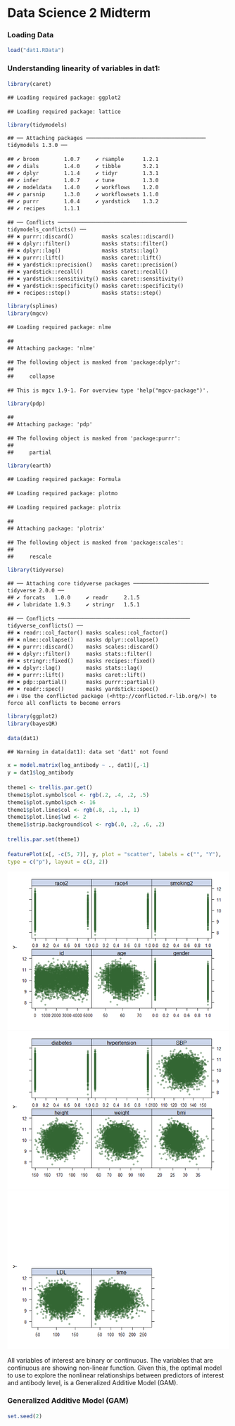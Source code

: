 Data Science 2 Midterm
================

### Loading Data

``` r
load("dat1.RData")
```

### Understanding linearity of variables in dat1:

``` r
library(caret)
```

    ## Loading required package: ggplot2

    ## Loading required package: lattice

``` r
library(tidymodels)
```

    ## ── Attaching packages ────────────────────────────────────── tidymodels 1.3.0 ──

    ## ✔ broom        1.0.7     ✔ rsample      1.2.1
    ## ✔ dials        1.4.0     ✔ tibble       3.2.1
    ## ✔ dplyr        1.1.4     ✔ tidyr        1.3.1
    ## ✔ infer        1.0.7     ✔ tune         1.3.0
    ## ✔ modeldata    1.4.0     ✔ workflows    1.2.0
    ## ✔ parsnip      1.3.0     ✔ workflowsets 1.1.0
    ## ✔ purrr        1.0.4     ✔ yardstick    1.3.2
    ## ✔ recipes      1.1.1

    ## ── Conflicts ───────────────────────────────────────── tidymodels_conflicts() ──
    ## ✖ purrr::discard()         masks scales::discard()
    ## ✖ dplyr::filter()          masks stats::filter()
    ## ✖ dplyr::lag()             masks stats::lag()
    ## ✖ purrr::lift()            masks caret::lift()
    ## ✖ yardstick::precision()   masks caret::precision()
    ## ✖ yardstick::recall()      masks caret::recall()
    ## ✖ yardstick::sensitivity() masks caret::sensitivity()
    ## ✖ yardstick::specificity() masks caret::specificity()
    ## ✖ recipes::step()          masks stats::step()

``` r
library(splines)
library(mgcv)
```

    ## Loading required package: nlme

    ## 
    ## Attaching package: 'nlme'

    ## The following object is masked from 'package:dplyr':
    ## 
    ##     collapse

    ## This is mgcv 1.9-1. For overview type 'help("mgcv-package")'.

``` r
library(pdp)
```

    ## 
    ## Attaching package: 'pdp'

    ## The following object is masked from 'package:purrr':
    ## 
    ##     partial

``` r
library(earth)
```

    ## Loading required package: Formula

    ## Loading required package: plotmo

    ## Loading required package: plotrix

    ## 
    ## Attaching package: 'plotrix'

    ## The following object is masked from 'package:scales':
    ## 
    ##     rescale

``` r
library(tidyverse)
```

    ## ── Attaching core tidyverse packages ──────────────────────── tidyverse 2.0.0 ──
    ## ✔ forcats   1.0.0     ✔ readr     2.1.5
    ## ✔ lubridate 1.9.3     ✔ stringr   1.5.1

    ## ── Conflicts ────────────────────────────────────────── tidyverse_conflicts() ──
    ## ✖ readr::col_factor() masks scales::col_factor()
    ## ✖ nlme::collapse()    masks dplyr::collapse()
    ## ✖ purrr::discard()    masks scales::discard()
    ## ✖ dplyr::filter()     masks stats::filter()
    ## ✖ stringr::fixed()    masks recipes::fixed()
    ## ✖ dplyr::lag()        masks stats::lag()
    ## ✖ purrr::lift()       masks caret::lift()
    ## ✖ pdp::partial()      masks purrr::partial()
    ## ✖ readr::spec()       masks yardstick::spec()
    ## ℹ Use the conflicted package (<http://conflicted.r-lib.org/>) to force all conflicts to become errors

``` r
library(ggplot2)
library(bayesQR) 

data(dat1)
```

    ## Warning in data(dat1): data set 'dat1' not found

``` r
x = model.matrix(log_antibody ~ ., dat1)[,-1]
y = dat1$log_antibody

theme1 <- trellis.par.get()
theme1$plot.symbol$col <- rgb(.2, .4, .2, .5)
theme1$plot.symbol$pch <- 16
theme1$plot.line$col <- rgb(.8, .1, .1, 1)
theme1$plot.line$lwd <- 2
theme1$strip.background$col <- rgb(.0, .2, .6, .2)

trellis.par.set(theme1)

featurePlot(x[, -c(5, 7)], y, plot = "scatter", labels = c("", "Y"),
type = c("p"), layout = c(3, 2))
```

![](DS2_Midterm_files/figure-gfm/unnamed-chunk-2-1.png)<!-- -->![](DS2_Midterm_files/figure-gfm/unnamed-chunk-2-2.png)<!-- -->![](DS2_Midterm_files/figure-gfm/unnamed-chunk-2-3.png)<!-- -->

All variables of interest are binary or continuous. The variables that
are continuous are showing non-linear function. Given this, the optimal
model to use to explore the nonlinear relationships between predictors
of interest and antibody level, is a Generalized Additive Model (GAM).

### Generalized Additive Model (GAM)

``` r
set.seed(2)
```
